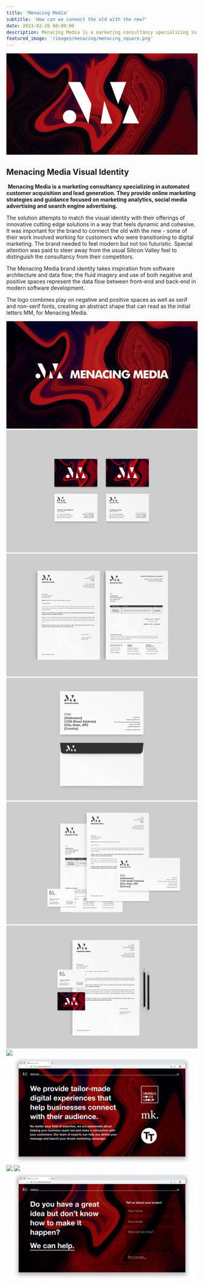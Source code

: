 ```yaml
---
title: 'Menacing Media'
subtitle: 'How can we connect the old with the new?'
date: 2023-02-26 00:00:00
description: Menacing Media is a marketing consultancy specializing in automated customer acquisition and ​lead generation. They provide online marketing strategies and guidance focused on marketing analytics, social media advertising and search engine advertising.
featured_image: '/images/menacing/menacing_square.png'
---
```


<div class="banner"><img src="/images/menacing/menacing_banner.png" class="banner_img"></div>

## Menacing Media Visual Identity
​
**Menacing Media is a marketing consultancy specializing in automated customer acquisition and ​lead generation. They provide online marketing strategies and guidance focused on marketing analytics, social media advertising and search engine advertising.**

The solution attempts to match the visual identity with their offerings of innovative cutting edge solutions in a way that feels dynamic and cohesive. It was important for the brand to connect the old with the new - some of their work involved working for customers who were transitioning to digital marketing. The brand needed to feel modern but not too futuristic. Special attention was paid to steer away from the usual Silicon Valley feel to distinguish the consultancy from their competitors.

The Menacing Media brand identity takes inspiration from software architecture and data flow; the fluid imagery and use of both negative and positive spaces represent the data flow between front-end and back-end in modern software development.

The logo combines play on negative and positive spaces as well as serif and non-serif fonts, creating an abstract shape that can read as the initial letters MM, for Menacing Media. 

<div class="gallery" data-columns="2">
	<img src="/images/menacing/menacing_1.jpg">
	<img src="/images/menacing/menacing_2.png">
	<img src="/images/menacing/menacing_3.png">
	<img src="/images/menacing/menacing_4.png">
    <img src="/images/menacing/menacing_5.png">
    <img src="/images/menacing/menacing_6.png">
	<img src="/images/menacing/menacing_7.jpg">
	<img src="/images/menacing/menacing_8.jpg">
	<img src="/images/menacing/menacing_9.jpg">
	<img src="/images/menacing/menacing_10.jpg">
	<img src="/images/menacing/menacing_11.jpg">
</div>
